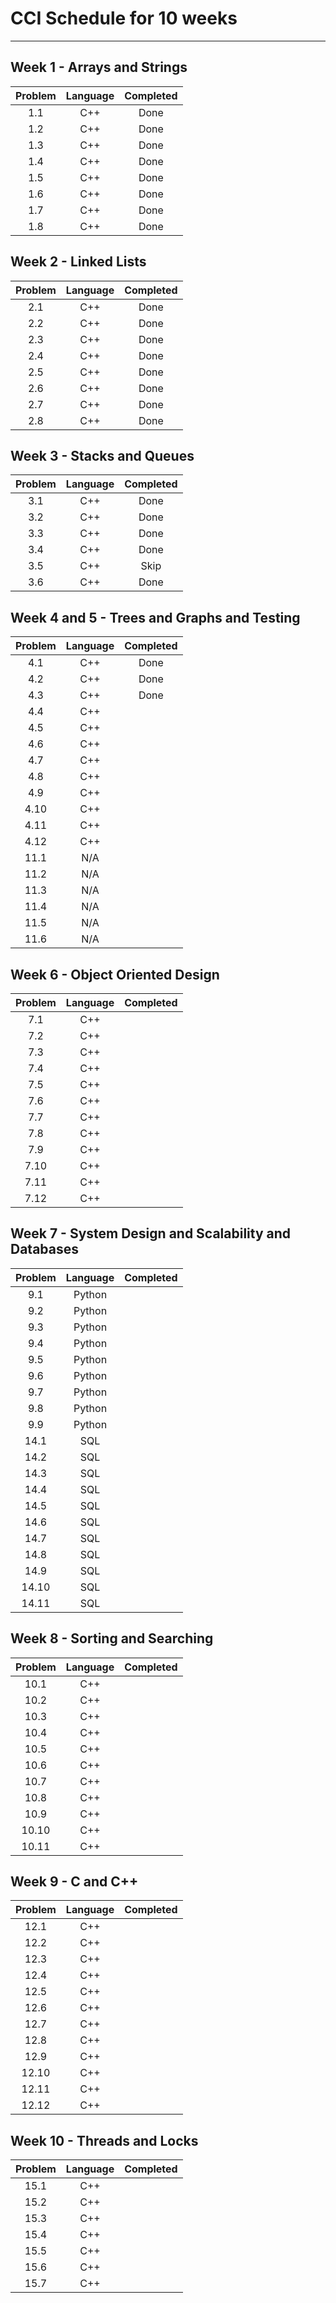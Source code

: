 # CCI Schedule for 10 weeks

---

## Week 1 - Arrays and Strings

| Problem | Language | Completed |
| :-----: | :------: | :-------: |
|   1.1   |   C++    |   Done    |
|   1.2   |   C++    |   Done    |
|   1.3   |   C++    |   Done    |
|   1.4   |   C++    |   Done    |
|   1.5   |   C++    |   Done    |
|   1.6   |   C++    |   Done    |
|   1.7   |   C++    |   Done    |
|   1.8   |   C++    |   Done    |


## Week 2 - Linked Lists

| Problem | Language | Completed |
| :-----: | :------: | :-------: |
|   2.1   |   C++    |   Done    |
|   2.2   |   C++    |   Done    |
|   2.3   |   C++    |   Done    |
|   2.4   |   C++    |   Done    |
|   2.5   |   C++    |   Done    |
|   2.6   |   C++    |   Done    |
|   2.7   |   C++    |   Done    |
|   2.8   |   C++    |   Done    |

## Week 3 - Stacks and Queues

| Problem | Language | Completed |
| :-----: | :------: | :-------: |
|   3.1   |   C++    |   Done    |
|   3.2   |   C++    |   Done    |
|   3.3   |   C++    |   Done    |
|   3.4   |   C++    |   Done    |
|   3.5   |   C++    |   Skip    |
|   3.6   |   C++    |   Done    |

## Week 4 and 5 - Trees and Graphs and Testing

| Problem | Language | Completed |
| :-----: | :------: | :-------: |
|   4.1   |   C++    |   Done    |
|   4.2   |   C++    |   Done    |
|   4.3   |   C++    |   Done    |
|   4.4   |   C++    |           |
|   4.5   |   C++    |           |
|   4.6   |   C++    |           |
|   4.7   |   C++    |           |
|   4.8   |   C++    |           |
|   4.9   |   C++    |           |
|  4.10   |   C++    |           |
|  4.11   |   C++    |           |
|  4.12   |   C++    |           |
|  11.1   |   N/A    |           |
|  11.2   |   N/A    |           |
|  11.3   |   N/A    |           |
|  11.4   |   N/A    |           |
|  11.5   |   N/A    |           |
|  11.6   |   N/A    |           |

## Week 6 - Object Oriented Design

| Problem | Language | Completed |
| :-----: | :------: | :-------: |
|   7.1   |   C++    |           |
|   7.2   |   C++    |           |
|   7.3   |   C++    |           |
|   7.4   |   C++    |           |
|   7.5   |   C++    |           |
|   7.6   |   C++    |           |
|   7.7   |   C++    |           |
|   7.8   |   C++    |           |
|   7.9   |   C++    |           |
|  7.10   |   C++    |           |
|  7.11   |   C++    |           |
|  7.12   |   C++    |           |

## Week 7 - System Design and Scalability and Databases

| Problem | Language | Completed |
| :-----: | :------: | :-------: |
|   9.1   |  Python  |           |
|   9.2   |  Python  |           |
|   9.3   |  Python  |           |
|   9.4   |  Python  |           |
|   9.5   |  Python  |           |
|   9.6   |  Python  |           |
|   9.7   |  Python  |           |
|   9.8   |  Python  |           |
|   9.9   |  Python  |           |
|  14.1   |   SQL    |           |
|  14.2   |   SQL    |           |
|  14.3   |   SQL    |           |
|  14.4   |   SQL    |           |
|  14.5   |   SQL    |           |
|  14.6   |   SQL    |           |
|  14.7   |   SQL    |           |
|  14.8   |   SQL    |           |
|  14.9   |   SQL    |           |
|  14.10  |   SQL    |           |
|  14.11  |   SQL    |           |

## Week 8 - Sorting and Searching

| Problem | Language | Completed |
| :-----: | :------: | :-------: |
|  10.1   |   C++    |           |
|  10.2   |   C++    |           |
|  10.3   |   C++    |           |
|  10.4   |   C++    |           |
|  10.5   |   C++    |           |
|  10.6   |   C++    |           |
|  10.7   |   C++    |           |
|  10.8   |   C++    |           |
|  10.9   |   C++    |           |
|  10.10  |   C++    |           |
|  10.11  |   C++    |           |

## Week 9 - C and C++

| Problem | Language | Completed |
| :-----: | :------: | :-------: |
|  12.1   |   C++    |           |
|  12.2   |   C++    |           |
|  12.3   |   C++    |           |
|  12.4   |   C++    |           |
|  12.5   |   C++    |           |
|  12.6   |   C++    |           |
|  12.7   |   C++    |           |
|  12.8   |   C++    |           |
|  12.9   |   C++    |           |
|  12.10  |   C++    |           |
|  12.11  |   C++    |           |
|  12.12  |   C++    |           |

## Week 10 - Threads and Locks

| Problem | Language | Completed |
| :-----: | :------: | :-------: |
|  15.1   |   C++    |           |
|  15.2   |   C++    |           |
|  15.3   |   C++    |           |
|  15.4   |   C++    |           |
|  15.5   |   C++    |           |
|  15.6   |   C++    |           |
|  15.7   |   C++    |           |

